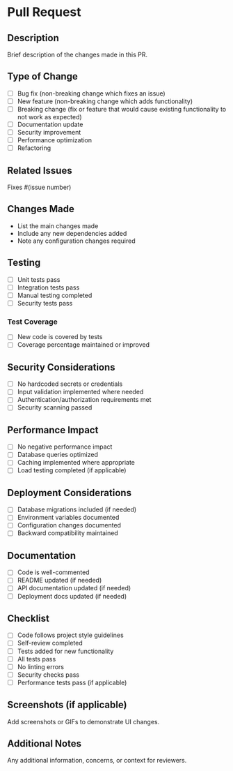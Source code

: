 # Pull Request

## Description
Brief description of the changes made in this PR.

## Type of Change
- [ ] Bug fix (non-breaking change which fixes an issue)
- [ ] New feature (non-breaking change which adds functionality)
- [ ] Breaking change (fix or feature that would cause existing functionality to not work as expected)
- [ ] Documentation update
- [ ] Security improvement
- [ ] Performance optimization
- [ ] Refactoring

## Related Issues
Fixes #(issue number)

## Changes Made
- List the main changes made
- Include any new dependencies added
- Note any configuration changes required

## Testing
- [ ] Unit tests pass
- [ ] Integration tests pass
- [ ] Manual testing completed
- [ ] Security tests pass

### Test Coverage
- [ ] New code is covered by tests
- [ ] Coverage percentage maintained or improved

## Security Considerations
- [ ] No hardcoded secrets or credentials
- [ ] Input validation implemented where needed
- [ ] Authentication/authorization requirements met
- [ ] Security scanning passed

## Performance Impact
- [ ] No negative performance impact
- [ ] Database queries optimized
- [ ] Caching implemented where appropriate
- [ ] Load testing completed (if applicable)

## Deployment Considerations
- [ ] Database migrations included (if needed)
- [ ] Environment variables documented
- [ ] Configuration changes documented
- [ ] Backward compatibility maintained

## Documentation
- [ ] Code is well-commented
- [ ] README updated (if needed)
- [ ] API documentation updated (if needed)
- [ ] Deployment docs updated (if needed)

## Checklist
- [ ] Code follows project style guidelines
- [ ] Self-review completed
- [ ] Tests added for new functionality
- [ ] All tests pass
- [ ] No linting errors
- [ ] Security checks pass
- [ ] Performance tests pass (if applicable)

## Screenshots (if applicable)
Add screenshots or GIFs to demonstrate UI changes.

## Additional Notes
Any additional information, concerns, or context for reviewers.